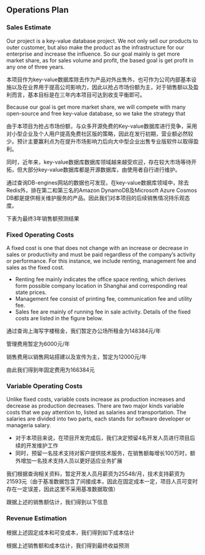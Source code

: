 ## Operations Plan

### Sales Estimate

Our project is a key-value database project. We not only sell our products to outer customer, but also make the product as the infrastructure for our enterprise and increase the influence. So our goal mainly is get more market share, as for sales volume and profit, the based goal is get profit in any one of three years.

本项目作为key-value数据库除去作为产品对外出售外，也可作为公司内部基本设施以及在业界用于提高公司影响力，因此以抢占市场份额为主，对于销售额以及盈利而言，基本目标是在三年内本项目可达到收支平衡即可。

Because our goal is get more market share, we will compete with many open-source and free key-value database, so we take the strategy that 

由于本项目为抢占市场份额，与众多开源免费的Key-value数据库进行竞争，采用对小型企业及个人用户提高免费社区版的策略，因此在发行初期，营业额必然较少。预计主要赢利点为在提升市场影响力后向大中型企业出售专业版软件以取得盈利。

同时，近年来，key-value数据库数据库领域越来越受欢迎，存在较大市场等待开拓，但大部分key-value数据库都是开源数据库，由使用者自行进行维护。

通过查询DB-engines网站的数据也可发现，在key-value数据库领域中，除去Redis外，排在第二和第三名的Amazon DynamoDB及Microsoft Azure Cosmos DB都是提供相关维护服务的产品。因此我们对本项目的后续销售情况持乐观态度。

下表为最终3年销售额预测结果

### Fixed Operating Costs

A fixed cost is one that does not change with an increase or decrease in sales or productivity and must be paid regardless of the company’s activity or performance. For this instance, we include renting, management fee and sales as the fixed cost. 

* Renting fee mainly indicates the office space renting, which derives form possible company location in Shanghai and corresponding real state prices. 
* Management fee consist of printing fee, communication fee and utility fee. 
* Sales fee are mainly of running fee in sale activity. Details of the fixed costs are listed in the figure below.

通过查询上海写字楼租金，我们暂定办公场所租金为148384元/年

管理费用暂定为6000元/年

销售费用以销售网站搭建以及宣传为主，暂定为12000元/年

由此我们得到年固定费用为166384元

### Variable Operating Costs 

Unlike fixed costs, variable costs increase as production increases and decrease as production decreases. There are two major kinds variable costs that we pay attention to, listed as salaries and transportation. The salaries are divided into two parts, each stands for software developer or manageria salary. 

* 对于本项目来说，在项目开发完成后，我们决定预留4名开发人员进行项目后续的开发维护工作
* 同时，预留一名技术支持对客户提供技术服务，在销售额每增长100万时，额外增加一名技术支持人员以更好适应业务扩展

我们根据查询相关资料，暂定开发人员月薪资为25548/月，技术支持薪资为21593元（由于基准数据包含了间接成本，因此在固定成本一定，项目人员可变时存在一定误差，因此这里不采用基准数据取值）

跟据上述的销售额估计，我们得到以下信息

### Revenue Estimation

根据上述固定成本和可变成本，我们得到如下成本估计



根据上述销售额和成本估计，我们得到最终收益预测
